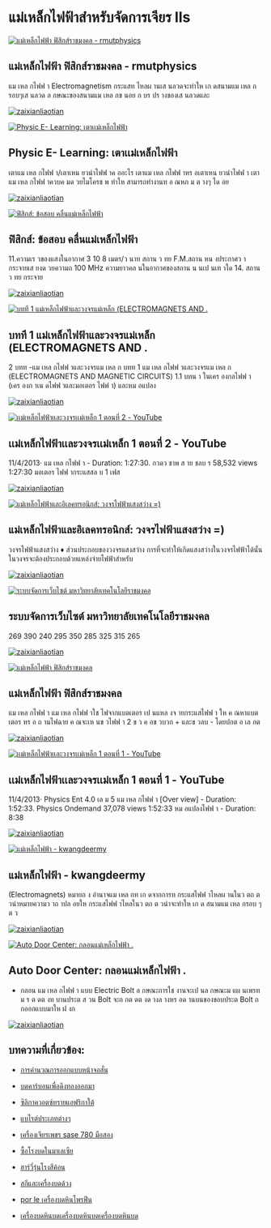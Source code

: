 # แม่เหล็กไฟฟ้าสำหรับจัดการเจียร lls
<a href="https://mnn.zoosnet.net/LR/Chatpre.aspx?id=MNN94995150&p=https://topgrinding.com/" target="_blank">![แม่เหล็กไฟฟ้า ฟิสิกส์ราชมงคล - rmutphysics](https://github.com/technlg/images/blob/main/32.jpg)</a>
## แม่เหล็กไฟฟ้า ฟิสิกส์ราชมงคล - rmutphysics
แม เหล กไฟฟ า Electromagnetism กระแสท ไหลผ านเส นลวดจะทำให เก ดสนามแม เหล ก รอบๆเส นลวด ล กษณะของสนามแม เหล กข นอย ก บร ปร างของเส นลวดและ 
<a href="https://mnn.zoosnet.net/LR/Chatpre.aspx?id=MNN94995150&p=https://topgrinding.com/" target="_blank"><img src="https://github.com/technlg/images/raw/main/chat11.jpg" alt="zaixianliaotian"/></a><a href="//whatsapp.shibangsoft.com/WhatsApp.php" ><img src="https://github.com/technlg/images/raw/main/chat11.png" alt=""></a>
<a href="https://mnn.zoosnet.net/LR/Chatpre.aspx?id=MNN94995150&p=https://topgrinding.com/" target="_blank">![Physic E- Learning: เตาเเม่เหล็กไฟฟ้า](https://github.com/technlg/images/blob/main/47.jpg)</a>
## Physic E- Learning: เตาเเม่เหล็กไฟฟ้า
เตาแม เหล กไฟฟ า/เตาเหน ยวนำไฟฟ าค ออะไร เตาแม เหล กไฟฟ าหร อเตาเหน ยวนำไฟฟ า เตาแม เหล กไฟฟ าควบค มด วยไมโครช พ ทำให สามารถทำงานท อ ณหภ ม ต างๆ ได อย 
<a href="https://mnn.zoosnet.net/LR/Chatpre.aspx?id=MNN94995150&p=https://topgrinding.com/" target="_blank"><img src="https://github.com/technlg/images/raw/main/chat11.jpg" alt="zaixianliaotian"/></a><a href="//whatsapp.shibangsoft.com/WhatsApp.php" ><img src="https://github.com/technlg/images/raw/main/chat11.png" alt=""></a>
<a href="https://mnn.zoosnet.net/LR/Chatpre.aspx?id=MNN94995150&p=https://topgrinding.com/" target="_blank">![ฟิสิกส์: ข้อสอบ คลื่นแม่เหล็กไฟฟ้า](https://github.com/technlg/images/blob/main/54.jpg)</a>
## ฟิสิกส์: ข้อสอบ คลื่นแม่เหล็กไฟฟ้า
11.ความเร วของแสงในอากาศ 3 10 8 เมตร/ว นาท สถาน ว ทย F.M.สถาน หน งประกาศว ากระจายเส ยงด วยความถ 100 MHz ความยาวคล นในอากาศของสถาน น นเป นเท าใด 14. สถาน ว ทย กระจาย 
<a href="https://mnn.zoosnet.net/LR/Chatpre.aspx?id=MNN94995150&p=https://topgrinding.com/" target="_blank"><img src="https://github.com/technlg/images/raw/main/chat11.jpg" alt="zaixianliaotian"/></a><a href="//whatsapp.shibangsoft.com/WhatsApp.php" ><img src="https://github.com/technlg/images/raw/main/chat11.png" alt=""></a>
<a href="https://mnn.zoosnet.net/LR/Chatpre.aspx?id=MNN94995150&p=https://topgrinding.com/" target="_blank">![บทที 1 แม่เหล็กไฟฟ้าและวงจรแม่เหล็ก (ELECTROMAGNETS AND .](https://github.com/technlg/images/blob/main/2.jpg)</a>
## บทที 1 แม่เหล็กไฟฟ้าและวงจรแม่เหล็ก (ELECTROMAGNETS AND .
2 บทท -แม เหล กไฟฟ าและวงจรแม เหล ก บทท 1 แม เหล กไฟฟ าและวงจรแม เหล ก (ELECTROMAGNETS AND MAGNETIC CIRCUITS) 1.1 บทน า ในเคร องกลไฟฟ า (เคร องก าเน ดไฟฟ าและมอเตอร ไฟฟ า) และหม อแปลง 
<a href="https://mnn.zoosnet.net/LR/Chatpre.aspx?id=MNN94995150&p=https://topgrinding.com/" target="_blank"><img src="https://github.com/technlg/images/raw/main/chat11.jpg" alt="zaixianliaotian"/></a><a href="//whatsapp.shibangsoft.com/WhatsApp.php" ><img src="https://github.com/technlg/images/raw/main/chat11.png" alt=""></a>
<a href="https://mnn.zoosnet.net/LR/Chatpre.aspx?id=MNN94995150&p=https://topgrinding.com/" target="_blank">![เเม่เหล็กไฟฟ้าเเละวงจรเเม่เหล็ก 1 ตอนที่ 2 - YouTube](https://github.com/technlg/images/blob/main/49.jpg)</a>
## เเม่เหล็กไฟฟ้าเเละวงจรเเม่เหล็ก 1 ตอนที่ 2 - YouTube
11/4/2013· แม เหล กไฟฟ า - Duration: 1:27:30. กวดว ชาพ ส าย ชลบ ร 58,532 views 1:27:30 มอเตอร ไฟฟ ากระแสสล บ 1 เฟส 
<a href="https://mnn.zoosnet.net/LR/Chatpre.aspx?id=MNN94995150&p=https://topgrinding.com/" target="_blank"><img src="https://github.com/technlg/images/raw/main/chat11.jpg" alt="zaixianliaotian"/></a><a href="//whatsapp.shibangsoft.com/WhatsApp.php" ><img src="https://github.com/technlg/images/raw/main/chat11.png" alt=""></a>
<a href="https://mnn.zoosnet.net/LR/Chatpre.aspx?id=MNN94995150&p=https://topgrinding.com/" target="_blank">![แม่เหล็กไฟฟ้าและอิเลคทรอนิกส์: วงจรไฟฟ้าแสงสว่าง =)](https://github.com/technlg/images/blob/main/3.jpg)</a>
## แม่เหล็กไฟฟ้าและอิเลคทรอนิกส์: วงจรไฟฟ้าแสงสว่าง =)
วงจรไฟฟ้าแสงสว่าง ♦ ส่วนประกอบของวงจรแสงสว่าง การที่จะทำให้เกิดแสงสว่างในวงจรไฟฟ้าได้นั้น ในวงจรจะต้องประกอบด้วยแหล่งจ่ายไฟฟ้าสำหรับ 
<a href="https://mnn.zoosnet.net/LR/Chatpre.aspx?id=MNN94995150&p=https://topgrinding.com/" target="_blank"><img src="https://github.com/technlg/images/raw/main/chat11.jpg" alt="zaixianliaotian"/></a><a href="//whatsapp.shibangsoft.com/WhatsApp.php" ><img src="https://github.com/technlg/images/raw/main/chat11.png" alt=""></a>
<a href="https://mnn.zoosnet.net/LR/Chatpre.aspx?id=MNN94995150&p=https://topgrinding.com/" target="_blank">![ระบบจัดการเว็บไซต์ มหาวิทยาลัยเทคโนโลยีราชมงคล ](https://github.com/technlg/images/blob/main/42.jpg)</a>
## ระบบจัดการเว็บไซต์ มหาวิทยาลัยเทคโนโลยีราชมงคล 
 269 390 240 295 350 285 325 315 265 
<a href="https://mnn.zoosnet.net/LR/Chatpre.aspx?id=MNN94995150&p=https://topgrinding.com/" target="_blank"><img src="https://github.com/technlg/images/raw/main/chat11.jpg" alt="zaixianliaotian"/></a><a href="//whatsapp.shibangsoft.com/WhatsApp.php" ><img src="https://github.com/technlg/images/raw/main/chat11.png" alt=""></a>
<a href="https://mnn.zoosnet.net/LR/Chatpre.aspx?id=MNN94995150&p=https://topgrinding.com/" target="_blank">![แม่เหล็กไฟฟ้า ฟิสิกส์ราชมงคล](https://github.com/technlg/images/blob/main/41.jpg)</a>
## แม่เหล็กไฟฟ้า ฟิสิกส์ราชมงคล
แม เหล กไฟฟ า แม เหล กไฟฟ าใช ไฟจากแบตเตอร เป นแหล งจ ายกระแสไฟฟ า ให ค ณหาแบตเตอร หร อ ถ านไฟฉาย ค ณจะเห นข วไฟฟ า 2 ข ว ค อข วบวก + และข วลบ - โดยปกต อ เล กต 
<a href="https://mnn.zoosnet.net/LR/Chatpre.aspx?id=MNN94995150&p=https://topgrinding.com/" target="_blank"><img src="https://github.com/technlg/images/raw/main/chat11.jpg" alt="zaixianliaotian"/></a><a href="//whatsapp.shibangsoft.com/WhatsApp.php" ><img src="https://github.com/technlg/images/raw/main/chat11.png" alt=""></a>
<a href="https://mnn.zoosnet.net/LR/Chatpre.aspx?id=MNN94995150&p=https://topgrinding.com/" target="_blank">![เเม่เหล็กไฟฟ้าเเละวงจรเเม่เหล็ก 1 ตอนที่ 1 - YouTube](https://github.com/technlg/images/blob/main/38.jpg)</a>
## เเม่เหล็กไฟฟ้าเเละวงจรเเม่เหล็ก 1 ตอนที่ 1 - YouTube
11/4/2013· Physics Ent 4.0 เล ม 5 แม เหล กไฟฟ า [Over view] - Duration: 1:52:33. Physics Ondemand 37,078 views 1:52:33 หม อแปลงไฟฟ า - Duration: 8:38 
<a href="https://mnn.zoosnet.net/LR/Chatpre.aspx?id=MNN94995150&p=https://topgrinding.com/" target="_blank"><img src="https://github.com/technlg/images/raw/main/chat11.jpg" alt="zaixianliaotian"/></a><a href="//whatsapp.shibangsoft.com/WhatsApp.php" ><img src="https://github.com/technlg/images/raw/main/chat11.png" alt=""></a>
<a href="https://mnn.zoosnet.net/LR/Chatpre.aspx?id=MNN94995150&p=https://topgrinding.com/" target="_blank">![แม่เหล็กไฟฟ้า - kwangdeermy](https://github.com/technlg/images/blob/main/15.jpg)</a>
## แม่เหล็กไฟฟ้า - kwangdeermy
(Electromagnets) หมายถ ง อำนาจแม เหล กท เก ดจากการท กระแสไฟฟ าไหลผ านในว ตถ ต วนำหมายความว าถ าปล อยให กระแสไฟฟ าไหลในว ตถ ต วนำจะทำให เก ด สนามแม เหล กรอบ ๆ ต ว 
<a href="https://mnn.zoosnet.net/LR/Chatpre.aspx?id=MNN94995150&p=https://topgrinding.com/" target="_blank"><img src="https://github.com/technlg/images/raw/main/chat11.jpg" alt="zaixianliaotian"/></a><a href="//whatsapp.shibangsoft.com/WhatsApp.php" ><img src="https://github.com/technlg/images/raw/main/chat11.png" alt=""></a>
<a href="https://mnn.zoosnet.net/LR/Chatpre.aspx?id=MNN94995150&p=https://topgrinding.com/" target="_blank">![Auto Door Center: กลอนแม่เหล็กไฟฟ้า .](https://github.com/technlg/images/blob/main/9.jpg)</a>
## Auto Door Center: กลอนแม่เหล็กไฟฟ้า .
- กลอน แม เหล กไฟฟ า แบบ Electric Bolt ล กษณะการใช งานจะเป นล กษณะม แผ นเพรท ม ร ต ดต งท บานประต ส วน Bolt จะถ กต ดต งด างล างหร อด านบนของขอบประต Bolt ถ กออกแบบมาให ฝ งก 
<a href="https://mnn.zoosnet.net/LR/Chatpre.aspx?id=MNN94995150&p=https://topgrinding.com/" target="_blank"><img src="https://github.com/technlg/images/raw/main/chat11.jpg" alt="zaixianliaotian"/></a><a href="//whatsapp.shibangsoft.com/WhatsApp.php" ><img src="https://github.com/technlg/images/raw/main/chat11.png" alt=""></a>
## บทความที่เกี่ยวข้อง:
* [การคำนวณการออกแบบหน้าจอสั่น](%E0%B8%81%E0%B8%B2%E0%B8%A3%E0%B8%84%E0%B8%B3%E0%B8%99%E0%B8%A7%E0%B8%93%E0%B8%81%E0%B8%B2%E0%B8%A3%E0%B8%AD%E0%B8%AD%E0%B8%81%E0%B9%81%E0%B8%9A%E0%B8%9A%E0%B8%AB%E0%B8%99%E0%B9%89%E0%B8%B2%E0%B8%88%E0%B8%AD%E0%B8%AA%E0%B8%B1%E0%B9%88%E0%B8%99.md)
* [บดคาร์บอนเพื่อดึงทองออกมา](%E0%B8%9A%E0%B8%94%E0%B8%84%E0%B8%B2%E0%B8%A3%E0%B9%8C%E0%B8%9A%E0%B8%AD%E0%B8%99%E0%B9%80%E0%B8%9E%E0%B8%B7%E0%B9%88%E0%B8%AD%E0%B8%94%E0%B8%B6%E0%B8%87%E0%B8%97%E0%B8%AD%E0%B8%87%E0%B8%AD%E0%B8%AD%E0%B8%81%E0%B8%A1%E0%B8%B2.md)
* [ซิลิกาควอตซ์ทรายแอฟริกาใต้](%E0%B8%8B%E0%B8%B4%E0%B8%A5%E0%B8%B4%E0%B8%81%E0%B8%B2%E0%B8%84%E0%B8%A7%E0%B8%AD%E0%B8%95%E0%B8%8B%E0%B9%8C%E0%B8%97%E0%B8%A3%E0%B8%B2%E0%B8%A2%E0%B9%81%E0%B8%AD%E0%B8%9F%E0%B8%A3%E0%B8%B4%E0%B8%81%E0%B8%B2%E0%B9%83%E0%B8%95%E0%B9%89.md)
* [แบไรต์ประเภทต่างๆ](%E0%B9%81%E0%B8%9A%E0%B9%84%E0%B8%A3%E0%B8%95%E0%B9%8C%E0%B8%9B%E0%B8%A3%E0%B8%B0%E0%B9%80%E0%B8%A0%E0%B8%97%E0%B8%95%E0%B9%88%E0%B8%B2%E0%B8%87%E0%B9%86.md)
* [เครื่องเจียรเพชร sase 780 มือสอง](%E0%B9%80%E0%B8%84%E0%B8%A3%E0%B8%B7%E0%B9%88%E0%B8%AD%E0%B8%87%E0%B9%80%E0%B8%88%E0%B8%B5%E0%B8%A2%E0%B8%A3%E0%B9%80%E0%B8%9E%E0%B8%8A%E0%B8%A3%20sase%20780%20%E0%B8%A1%E0%B8%B7%E0%B8%AD%E0%B8%AA%E0%B8%AD%E0%B8%87.md)
* [ซื้อโรงบดในมาเลเซีย](%E0%B8%8B%E0%B8%B7%E0%B9%89%E0%B8%AD%E0%B9%82%E0%B8%A3%E0%B8%87%E0%B8%9A%E0%B8%94%E0%B9%83%E0%B8%99%E0%B8%A1%E0%B8%B2%E0%B9%80%E0%B8%A5%E0%B9%80%E0%B8%8B%E0%B8%B5%E0%B8%A2.md)
* [ฮาร์วี่รุ่นโรงสีค้อน](%E0%B8%AE%E0%B8%B2%E0%B8%A3%E0%B9%8C%E0%B8%A7%E0%B8%B5%E0%B9%88%E0%B8%A3%E0%B8%B8%E0%B9%88%E0%B8%99%E0%B9%82%E0%B8%A3%E0%B8%87%E0%B8%AA%E0%B8%B5%E0%B8%84%E0%B9%89%E0%B8%AD%E0%B8%99.md)
* [สกีและเครื่องบดด้วง](%E0%B8%AA%E0%B8%81%E0%B8%B5%E0%B9%81%E0%B8%A5%E0%B8%B0%E0%B9%80%E0%B8%84%E0%B8%A3%E0%B8%B7%E0%B9%88%E0%B8%AD%E0%B8%87%E0%B8%9A%E0%B8%94%E0%B8%94%E0%B9%89%E0%B8%A7%E0%B8%87.md)
* [por le เครื่องบดหินโพรฟีน](por%20le%20%E0%B9%80%E0%B8%84%E0%B8%A3%E0%B8%B7%E0%B9%88%E0%B8%AD%E0%B8%87%E0%B8%9A%E0%B8%94%E0%B8%AB%E0%B8%B4%E0%B8%99%E0%B9%82%E0%B8%9E%E0%B8%A3%E0%B8%9F%E0%B8%B5%E0%B8%99.md)
* [เครื่องบดหินบดเครื่องบดหินบดเครื่องบดหินบด](%E0%B9%80%E0%B8%84%E0%B8%A3%E0%B8%B7%E0%B9%88%E0%B8%AD%E0%B8%87%E0%B8%9A%E0%B8%94%E0%B8%AB%E0%B8%B4%E0%B8%99%E0%B8%9A%E0%B8%94%E0%B9%80%E0%B8%84%E0%B8%A3%E0%B8%B7%E0%B9%88%E0%B8%AD%E0%B8%87%E0%B8%9A%E0%B8%94%E0%B8%AB%E0%B8%B4%E0%B8%99%E0%B8%9A%E0%B8%94%E0%B9%80%E0%B8%84%E0%B8%A3%E0%B8%B7%E0%B9%88%E0%B8%AD%E0%B8%87%E0%B8%9A%E0%B8%94%E0%B8%AB%E0%B8%B4%E0%B8%99%E0%B8%9A%E0%B8%94.md)
